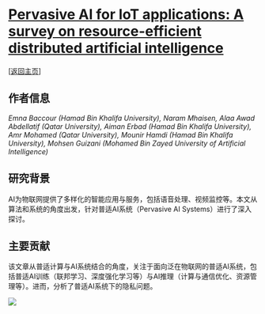 # [Pervasive AI for IoT applications: A survey on resource-efficient distributed artificial intelligence](https://doi.org/10.1109/COMST.2022.3200740)

\[[返回主页](../../README.md)\]

## 作者信息
*Emna Baccour (Hamad Bin Khalifa University), Naram Mhaisen, Alaa Awad Abdellatif (Qatar University), Aiman Erbad (Hamad Bin Khalifa University), Amr Mohamed (Qatar University), Mounir Hamdi (Hamad Bin Khalifa University), Mohsen Guizani (Mohamed Bin Zayed University of Artificial Intelligence)*

## 研究背景
AI为物联网提供了多样化的智能应用与服务，包括语音处理、视频监控等。本文从算法和系统的角度出发，针对普适AI系统（Pervasive AI Systems）进行了深入探讨。

## 主要贡献
该文章从普适计算与AI系统结合的角度，关注于面向泛在物联网的普适AI系统，包括普适AI训练（联邦学习、深度强化学习等）与AI推理（计算与通信优化、资源管理等）。进而，分析了普适AI系统下的隐私问题。

![](../../figs/comst22-pervasive-ai.png)